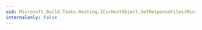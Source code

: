 ```yaml
---
uid: Microsoft.Build.Tasks.Hosting.ICscHostObject.SetResponseFiles(Microsoft.Build.Framework.ITaskItem[])
internalonly: False
---
```

